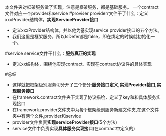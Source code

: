 本文件夹对框架服务做了实现，注意是框架服务，都是基础服务。
一个contract文件对应一个provider和service
#provider
providerr文件干了什么：定义xxxProvider结构体，**实现ServiceProvider接口**
+ 定义xxxProvider结构体，并以他为基实现service provider接口的五个方法。
+ 我们这里是框架服务，所以IsDefer都是false，即在绑定的时候就初始化一个。

#service
service文件干什么：**服务真正的实现**
+ 定义xx结构体，围绕他实现contract，实现在contract协议件的具体实现

#总结
+ 这样就把框架级别服务切分开了三个部分:**服务接口定义,实现Provider接口,实现服务接口**
+ 在framework.contract文件夹下实现了协议描绘，定义了key和和具体服务实现接口
+ 在framework.provider文件夹中为每个框架级别服务新建文件夹,在这个文件夹中有两个文件,provider和service
+ provider文件负责**实现serviceProvider接口**(5个方法)
+ service文件中负责实现**具体服务实现接口**(在contract中定义的)
